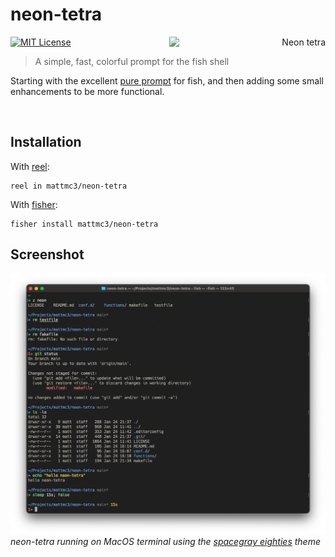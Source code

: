# neon-tetra

<a title="Azul [Copyrighted free use], via Wikimedia Commons"
   href="https://commons.wikimedia.org/wiki/File:NeonTetra.JPG"
   align="right">
<img align="right"
     width="250"
     alt="Neon tetra"
     src="https://upload.wikimedia.org/wikipedia/commons/5/5c/NeonTetra.JPG">
</a>

[![MIT License](https://img.shields.io/badge/license-MIT-007EC7.svg?style=flat-square)](/LICENSE)

> A simple, fast, colorful prompt for the fish shell

Starting with the excellent [pure prompt][pure] for fish, and then adding some small enhancements to be more functional.

<div style="clear:both">&nbsp;</div>

## Installation

With [reel]:

```
reel in mattmc3/neon-tetra
```

With [fisher]:

```
fisher install mattmc3/neon-tetra
```

## Screenshot

![screenshot][screenshot]
*neon-tetra running on MacOS terminal using the [spacegray eighties] theme*

[fisher]: https://github.com/jorgebucaran/fisher
[reel]: https://github.com/mattmc3/reel
[pure]: https://github.com/pure-fish/pure
[screenshot]: https://raw.githubusercontent.com/mattmc3/neon-tetra/resources/img/neon-tetra-terminal.png
[spacegray eighties]: https://github.com/mbadolato/iTerm2-Color-Schemes#spacegray
